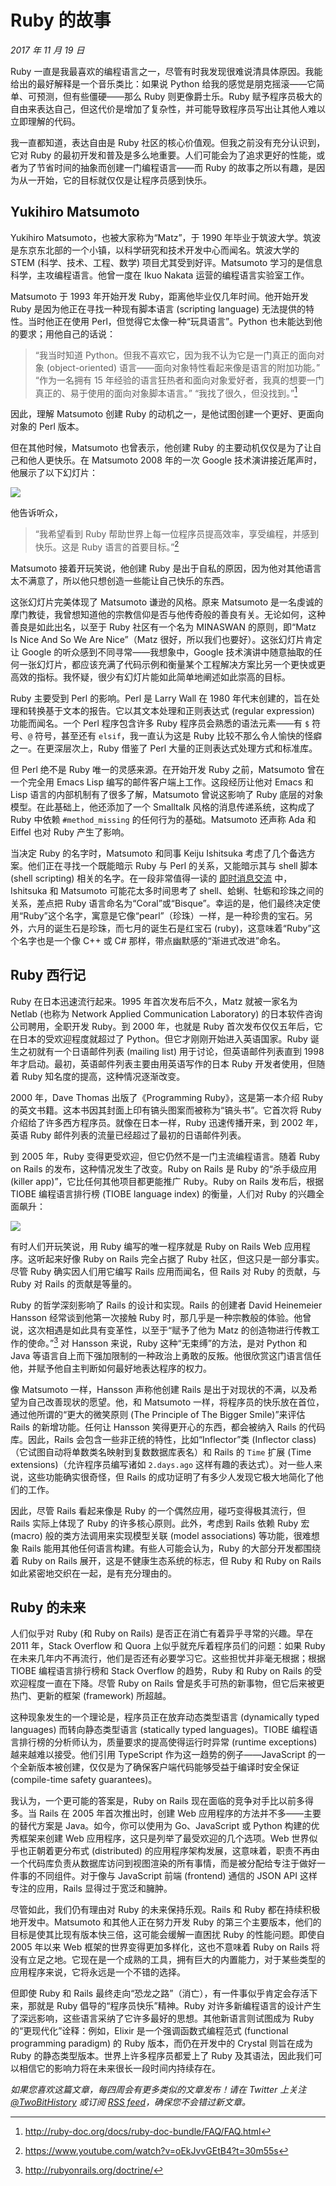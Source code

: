 # Ruby 的故事

*2017 年 11 月 19 日*

Ruby 一直是我最喜欢的编程语言之一，尽管有时我发现很难说清具体原因。我能给出的最好解释是一个音乐类比：如果说 Python 给我的感觉是朋克摇滚——它简单、可预测，但有些僵硬——那么 Ruby 则更像爵士乐。Ruby 赋予程序员极大的自由来表达自己，但这代价是增加了复杂性，并可能导致程序员写出让其他人难以立即理解的代码。

我一直都知道，表达自由是 Ruby 社区的核心价值观。但我之前没有充分认识到，它对 Ruby 的最初开发和普及是多么地重要。人们可能会为了追求更好的性能，或者为了节省时间的抽象而创建一门编程语言——而 Ruby 的故事之所以有趣，是因为从一开始，它的目标就仅仅是让程序员感到快乐。

## Yukihiro Matsumoto

Yukihiro Matsumoto，也被大家称为“Matz”，于 1990 年毕业于筑波大学。筑波是东京东北部的一个小镇，以科学研究和技术开发中心而闻名。筑波大学的 STEM (科学、技术、工程、数学) 项目尤其受到好评。Matsumoto 学习的是信息科学，主攻编程语言。他曾一度在 Ikuo Nakata 运营的编程语言实验室工作。

Matsumoto 于 1993 年开始开发 Ruby，距离他毕业仅几年时间。他开始开发 Ruby 是因为他正在寻找一种现有脚本语言 (scripting language) 无法提供的特性。当时他正在使用 Perl，但觉得它太像一种“玩具语言”。Python 也未能达到他的要求；用他自己的话说：

> “我当时知道 Python。但我不喜欢它，因为我不认为它是一门真正的面向对象 (object-oriented) 语言——面向对象特性看起来像是语言的附加功能。”
> “作为一名拥有 15 年经验的语言狂热者和面向对象爱好者，我真的想要一门真正的、易于使用的面向对象脚本语言。”
> “我找了很久，但没找到。”[^1]

因此，理解 Matsumoto 创建 Ruby 的动机之一，是他试图创建一个更好、更面向对象的 Perl 版本。

但在其他时候，Matsumoto 也曾表示，他创建 Ruby 的主要动机仅仅是为了让自己和他人更快乐。在 Matsumoto 2008 年的一次 Google 技术演讲接近尾声时，他展示了以下幻灯片：

![](/images/matz.png)

他告诉听众，

> “我希望看到 Ruby 帮助世界上每一位程序员提高效率，享受编程，并感到快乐。这是 Ruby 语言的首要目标。”[^2]

Matsumoto 接着开玩笑说，他创建 Ruby 是出于自私的原因，因为他对其他语言太不满意了，所以他只想创造一些能让自己快乐的东西。

这张幻灯片完美体现了 Matsumoto 谦逊的风格。原来 Matsumoto 是一名虔诚的摩门教徒，我曾想知道他的宗教信仰是否与他传奇般的善良有关。无论如何，这种善良是如此出名，以至于 Ruby 社区有一个名为 MINASWAN 的原则，即“Matz Is Nice And So We Are Nice”（Matz 很好，所以我们也要好）。这张幻灯片肯定让 Google 的听众感到不同寻常——我想象中，Google 技术演讲中随意抽取的任何一张幻灯片，都应该充满了代码示例和衡量某个工程解决方案比另一个更快或更高效的指标。我怀疑，很少有幻灯片能如此简单地阐述如此崇高的目标。

Ruby 主要受到 Perl 的影响。Perl 是 Larry Wall 在 1980 年代末创建的，旨在处理和转换基于文本的报告。它以其文本处理和正则表达式 (regular expression) 功能而闻名。一个 Perl 程序包含许多 Ruby 程序员会熟悉的语法元素——有 `$` 符号、`@` 符号，甚至还有 `elsif`，我一直认为这是 Ruby 比较不那么令人愉快的怪癖之一。在更深层次上，Ruby 借鉴了 Perl 大量的正则表达式处理方式和标准库。

但 Perl 绝不是 Ruby 唯一的灵感来源。在开始开发 Ruby 之前，Matsumoto 曾在一个完全用 Emacs Lisp 编写的邮件客户端上工作。这段经历让他对 Emacs 和 Lisp 语言的内部机制有了很多了解，Matsumoto 曾说这影响了 Ruby 底层的对象模型。在此基础上，他还添加了一个 Smalltalk 风格的消息传递系统，这构成了 Ruby 中依赖 `#method_missing` 的任何行为的基础。Matsumoto 还声称 Ada 和 Eiffel 也对 Ruby 产生了影响。

当决定 Ruby 的名字时，Matsumoto 和同事 Keiju Ishitsuka 考虑了几个备选方案。他们正在寻找一个既能暗示 Ruby 与 Perl 的关系，又能暗示其与 shell 脚本 (shell scripting) 相关的名字。在一段非常值得一读的 [即时消息交流](http://blade.nagaokaut.ac.jp/cgi-bin/scat.rb/ruby/ruby-talk/88819) 中，Ishitsuka 和 Matsumoto 可能花太多时间思考了 shell、蛤蜊、牡蛎和珍珠之间的关系，差点把 Ruby 语言命名为“Coral”或“Bisque”。幸运的是，他们最终决定使用“Ruby”这个名字，寓意是它像“pearl”（珍珠）一样，是一种珍贵的宝石。另外，六月的诞生石是珍珠，而七月的诞生石是红宝石 (ruby)，这意味着“Ruby”这个名字也是一个像 C++ 或 C# 那样，带点幽默感的“渐进式改进”命名。

## Ruby 西行记

Ruby 在日本迅速流行起来。1995 年首次发布后不久，Matz 就被一家名为 Netlab (也称为 Network Applied Communication Laboratory) 的日本软件咨询公司聘用，全职开发 Ruby。到 2000 年，也就是 Ruby 首次发布仅仅五年后，它在日本的受欢迎程度就超过了 Python。但它才刚刚开始进入英语国家。Ruby 诞生之初就有一个日语邮件列表 (mailing list) 用于讨论，但英语邮件列表直到 1998 年才启动。最初，英语邮件列表主要由用英语写作的日本 Ruby 开发者使用，但随着 Ruby 知名度的提高，这种情况逐渐改变。

2000 年，Dave Thomas 出版了《Programming Ruby》，这是第一本介绍 Ruby 的英文书籍。这本书因其封面上印有镐头图案而被称为“镐头书”。它首次将 Ruby 介绍给了许多西方程序员。就像在日本一样，Ruby 迅速传播开来，到 2002 年，英语 Ruby 邮件列表的流量已经超过了最初的日语邮件列表。

到 2005 年，Ruby 变得更受欢迎，但它仍然不是一门主流编程语言。随着 Ruby on Rails 的发布，这种情况发生了改变。Ruby on Rails 是 Ruby 的“杀手级应用 (killer app)”，它比任何其他项目都更能推广 Ruby。Ruby on Rails 发布后，根据 TIOBE 编程语言排行榜 (TIOBE language index) 的衡量，人们对 Ruby 的兴趣全面飙升：

![](/images/tiobe_ruby.png)

有时人们开玩笑说，用 Ruby 编写的唯一程序就是 Ruby on Rails Web 应用程序。这听起来好像 Ruby on Rails 完全占据了 Ruby 社区，但这只是一部分事实。尽管 Ruby 确实因人们用它编写 Rails 应用而闻名，但 Rails 对 Ruby 的贡献，与 Ruby 对 Rails 的贡献是等量的。

Ruby 的哲学深刻影响了 Rails 的设计和实现。Rails 的创建者 David Heinemeier Hansson 经常谈到他第一次接触 Ruby 时，那几乎是一种宗教般的体验。他曾说，这次相遇是如此具有变革性，以至于“赋予了他为 Matz 的创造物进行传教工作的使命。”[^3] 对 Hansson 来说，Ruby 这种“无束缚”的方法，是对 Python 和 Java 等语言自上而下强加限制的一种政治上勇敢的反叛。他很欣赏这门语言信任他，并赋予他自主判断如何最好地表达程序的权力。

像 Matsumoto 一样，Hansson 声称他创建 Rails 是出于对现状的不满，以及希望为自己改善现状的愿望。他，和 Matsumoto 一样，将程序员的快乐放在首位，通过他所谓的“更大的微笑原则 (The Principle of The Bigger Smile)”来评估 Rails 的新增功能。任何让 Hansson 笑得更开心的东西，都会被纳入 Rails 的代码库。因此，Rails 会包含一些非正统的特性，比如“Inflector”类 (Inflector class)（它试图自动将单数类名映射到复数数据库表名）和 Rails 的 `Time` 扩展 (Time extensions)（允许程序员编写诸如 `2.days.ago` 这样有趣的表达式）。对一些人来说，这些功能确实很奇怪，但 Rails 的成功证明了有多少人发现它极大地简化了他们的工作。

因此，尽管 Rails 看起来像是 Ruby 的一个偶然应用，碰巧变得极其流行，但 Rails 实际上体现了 Ruby 的许多核心原则。此外，考虑到 Rails 依赖 Ruby 宏 (macro) 般的类方法调用来实现模型关联 (model associations) 等功能，很难想象 Rails 能用其他任何语言构建。有些人可能会认为，Ruby 的大部分开发都围绕着 Ruby on Rails 展开，这是不健康生态系统的标志，但 Ruby 和 Ruby on Rails 如此紧密地交织在一起，是有充分理由的。

## Ruby 的未来

人们似乎对 Ruby (和 Ruby on Rails) 是否正在消亡有着异乎寻常的兴趣。早在 2011 年，Stack Overflow 和 Quora 上似乎就充斥着程序员们的问题：如果 Ruby 在未来几年内不再流行，他们是否还有必要学习它。这些担忧并非毫无根据；根据 TIOBE 编程语言排行榜和 Stack Overflow 的趋势，Ruby 和 Ruby on Rails 的受欢迎程度一直在下降。尽管 Ruby on Rails 曾是炙手可热的新事物，但它后来被更热门、更新的框架 (framework) 所超越。

这种现象发生的一个理论是，程序员正在放弃动态类型语言 (dynamically typed languages) 而转向静态类型语言 (statically typed languages)。TIOBE 编程语言排行榜的分析师认为，质量要求的提高使得运行时异常 (runtime exceptions) 越来越难以接受。他们引用 TypeScript 作为这一趋势的例子——JavaScript 的一个全新版本被创建，仅仅是为了确保客户端代码能够受益于编译时安全保证 (compile-time safety guarantees)。

我认为，一个更可能的答案是，Ruby on Rails 现在面临的竞争对手比以前多得多。当 Rails 在 2005 年首次推出时，创建 Web 应用程序的方法并不多——主要的替代方案是 Java。如今，你可以使用为 Go、JavaScript 或 Python 构建的优秀框架来创建 Web 应用程序，这只是列举了最受欢迎的几个选项。Web 世界似乎也正朝着更分布式 (distributed) 的应用程序架构发展，这意味着，职责不再由一个代码库负责从数据库访问到视图渲染的所有事情，而是被分配给专注于做好一件事的不同组件。对于像与 JavaScript 前端 (frontend) 通信的 JSON API 这样专注的应用，Rails 显得过于宽泛和臃肿。

尽管如此，我们仍有理由对 Ruby 的未来保持乐观。Rails 和 Ruby 都在持续积极地开发中。Matsumoto 和其他人正在努力开发 Ruby 的第三个主要版本，他们的目标是使其比现有版本快三倍，这可能会缓解一直困扰 Ruby 的性能问题。即使自 2005 年以来 Web 框架的世界变得更加多样化，这也不意味着 Ruby on Rails 将没有立足之地。它现在是一个成熟的工具，拥有巨大的内置能力，对于某些类型的应用程序来说，它将永远是一个不错的选择。

但即使 Ruby 和 Rails 最终走向“恐龙之路”（消亡），有一件事似乎肯定会存活下来，那就是 Ruby 倡导的“程序员快乐”精神。Ruby 对许多新编程语言的设计产生了深远影响，这些语言采纳了它许多最好的思想。其他新语言则试图成为 Ruby 的“更现代化”诠释：例如，Elixir 是一个强调函数式编程范式 (functional programming paradigm) 的 Ruby 版本，而仍在开发中的 Crystal 则旨在成为 Ruby 的静态类型版本。世界上许多程序员都爱上了 Ruby 及其语法，因此我们可以相信它的影响力将在未来很长一段时间内持续存在。

*如果您喜欢这篇文章，每四周会有更多类似的文章发布！请在 Twitter 上关注 [@TwoBitHistory](https://twitter.com/TwoBitHistory) 或订阅 [RSS feed](https://twobithistory.org/feed.xml)，确保您不会错过新文章。*

[^1]: http://ruby-doc.org/docs/ruby-doc-bundle/FAQ/FAQ.html
[^2]: https://www.youtube.com/watch?v=oEkJvvGEtB4?t=30m55s
[^3]: http://rubyonrails.org/doctrine/